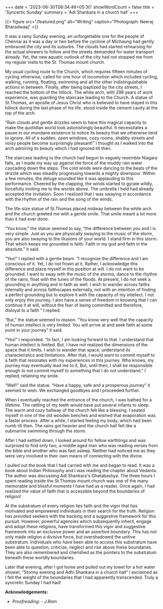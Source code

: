 +++
date = '2023-06-30T08:34:46+05:30'
showWordCount = false
title = 'Syncertic Sunday'
summary = 'Adi Shankara in a church hall' 
+++

{{< figure src="/featured.png" alt="Writing" caption="Photograph: Neeraj Bharadwaaj" >}}

It was a rainy Sunday evening, an unforgettable one for the people of Chennai as it was a day or two before the cyclone of Michaung had gently embraced the city and its suburbs. The clouds had started rehearsing for the actual showers to follow and the streets demanded for water transport already. Yet, the new aquatic outlook of the city had not stopped me from my regular visits to the St. Thomas mount church. 

My usual cycling route to the Church, which requires fifteen minutes of cycling otherwise, called for one hour of locomotion which included cycling, walking, running, floating, swimming and all the other indistinguishable actions in between. Finally, after being baptized by the city streets, I reached the bottom of the hillock. The white arch, with 298 years of work experience, was guarding the staircase leading to the Church. A statue of St.Thomas, an apostle of Jesus Christ who is believed to have stayed in this hillock during the last phase of his life, stood inside the cement cavity at the top of the arch. 

“Rain clouds and gentle drizzles seem to have this magical capacity to make the quotidian world look astonishingly beautiful. It necessitates a pause in our mundane existence to notice its beauty that we otherwise tend to ignore. All of a sudden, open windows, cozy rooms, shabby streets and noisy people become surprisingly pleasant!” I thought as I walked into the arch admiring its beauty which I had ignored till then.                

The staircase leading to the church had begun to vaguely resemble Niagara falls, as I made my way up against the force of the muddy rain water cascading down the steps. The cold winds were dancing to the beats of the drizzle which was steadily progressing towards a mighty downpour. Within a few minutes, the deluge sounded like it was applauding to this performance. Cheered by the clapping, the winds started to gyrate wildly, forcefully inviting me to the worlds above. The umbrella I held had already accepted the invitation. Soon I realized that I was swaying in accordance with the rhythm of the rain and the song of the winds. 

The life-size statue of St.Thomas placed midway between the white arch and the church greeted me with a gentle smile. That smile meant a lot more than it had ever done. 

“You know,” the statue seemed to say, “the difference between you and I is very simple. Just as you are physically swaying to the music of the storm, you are also swaying to the illusions of your world. I stand firm in this storm. That which keeps me grounded is faith. Faith in my god and faith in the absolute.” it said.         

“Yes!” I replied with a gentle beam. “I recognize the difference and I am conscious of it. Yet, I do not frown at it. Rather, I acknowledge this difference and place myself in this position at will. I do not want to be grounded. I want to sway with the music of the storms, dance to the rhythm of the rains, float with the tunes of the floods. At present, I do not seek a grounding in anything and in faith as well. I wish to wander across faiths internally and across faithscapes externally, not with an intention of finding a perfect grounding but to explore it with the capacity of my intellect. I not only enjoy this journey, I also have a sense of freedom in knowing that I can continue it at will, without the fear of being committed and therefore, disloyal to a faith ” I replied.    

“But,” the statue seemed to reason. “You know very well that the capacity of human intellect is very limited. You will arrive at and seek faith at some point in your journey” it said. 

“Yes!” I responded. “In fact, I am looking forward to that. I understand that human intellect is limited. But, I have not realized the dimensions of the space that it limits. I wish to wander that space, understand its characteristics and limitations. After that, I would want to commit myself to a faith that resonates with my experiences in this journey. Who knows, my journey may eventually lead me to it, But, until then, I shall be responsible enough to not commit myself to something that I do not understand.” I replied, retaining my smile. 

“Well!” said the statue. “Have a happy, safe and a prosperous journey” it seemed to wish. We exchanged goodbyes and I proceeded further.    

When I eventually reached the entrance of the church, I was bathed for a lifetime. The rattling of my teeth would have put several infants to sleep. The warm and cozy hallway of the church felt like a blessing. I seated myself in one of the old wooden benches and wished that evaporation was a faster process. After a while, I started feeling my body, which had been numb till then. The rains got heavier and the church hall felt like a submarine swimming through the storm. 

After I had settled down, I looked around for fellow earthlings and was surprised to find only two, a middle aged man who was reading verses from the bible and another who was fast asleep. Neither had noticed me as they were very involved in their own means of connecting with the divine.

I pulled out the book that I had carried with me and began to read. It was a book about Indian Philosophy and I was reading the chapter about Vedanta. The author was discussing Adi Shankara's Ghatabashya. The three hours I spent reading inside the St.Thomas mount church was one of the many memorable and blissful moments I have had as a reader. Once again, I had realized the value of faith that is accessible beyond the boundaries of religion! 

At the substratum of every religion lies faith and the vigor that has motivated and empowered individuals in their search for the truth. Religion has provided seekers with the backing and a suggestive framework for this pursuit. However, powerful agencies which subsequently inherit, engage and adopt these religions, have transformed this vigor and suggestive framework into an exclusive power and an assertive boundary. This has not only made religion a divisive force, but overshadowed the unitive substratum. Individuals who have been able to access this substratum have been able to question, criticize, neglect and rise above these boundaries. They are also remembered and cherished as the pointers to the substratum beneath these worldly boundaries.             

Later that evening, after I got home and pulled out my towel for a hot water shower, “Stormy evening and Adhi Shankara in a church hall” I exclaimed as I felt the weight of the boundaries that I had apparently transcended. Truly a syncretic Sunday I had had!    

**Acknowledgements:**
- *Proofreading: - J.Ram*
